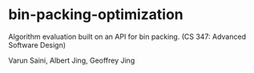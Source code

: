 # bin-packing-optimization
Algorithm evaluation built on an API for bin packing. (CS 347: Advanced Software Design)

Varun Saini, Albert Jing, Geoffrey Jing
